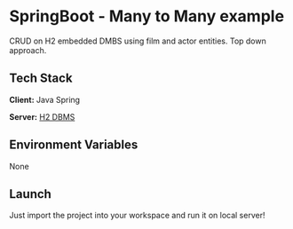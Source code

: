 
# SpringBoot - Many to Many example

CRUD on H2 embedded DMBS using film and actor entities. Top down approach.


## Tech Stack

**Client:** Java Spring

**Server:** [H2 DBMS](http://localhost:8080/h2-console/)


## Environment Variables

None


## Launch

Just import the project into your workspace and run it on local server!

